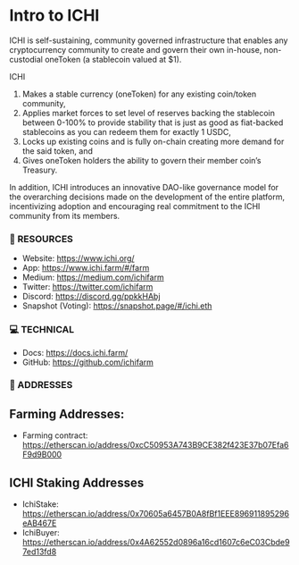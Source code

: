 # Intro to ICHI
ICHI is self-sustaining, community governed infrastructure that enables any cryptocurrency community to create and govern their own in-house, non-custodial oneToken (a stablecoin valued at $1).

ICHI 
1) Makes a stable currency (oneToken) for any existing coin/token community, 
2) Applies market forces to set level of reserves backing the stablecoin between 0-100% to provide stability that is just as good as fiat-backed stablecoins as you can redeem them for exactly 1 USDC, 
3) Locks up existing coins and is fully on-chain creating more demand for the said token, and 
4) Gives oneToken holders the ability to govern their member coin’s Treasury.

In addition, ICHI introduces an innovative DAO-like governance model for the overarching decisions made on the development of the entire platform, incentivizing adoption and encouraging real commitment to the ICHI community from its members.

### 🧐 RESOURCES
- Website: https://www.ichi.org/
- App: https://www.ichi.farm/#/farm
- Medium: https://medium.com/ichifarm
- Twitter: https://twitter.com/ichifarm
- Discord: https://discord.gg/ppkkHAbj
- Snapshot (Voting): https://snapshot.page/#/ichi.eth

### 💻 TECHNICAL
- Docs: https://docs.ichi.farm/
- GitHub: https://github.com/ichifarm

### 📝 ADDRESSES
## Farming Addresses:
- Farming contract: https://etherscan.io/address/0xcC50953A743B9CE382f423E37b07Efa6F9d9B000

## ICHI Staking Addresses
- IchiStake: https://etherscan.io/address/0x70605a6457B0A8fBf1EEE896911895296eAB467E
- IchiBuyer: https://etherscan.io/address/0x4A62552d0896a16cd1607c6eC03Cbde97ed13fd8
